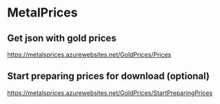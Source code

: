 # MetalPrices

## Get json with gold prices

https://metalsprices.azurewebsites.net/GoldPrices/Prices

## Start preparing prices for download (optional)

https://metalsprices.azurewebsites.net/GoldPrices/StartPreparingPrices
